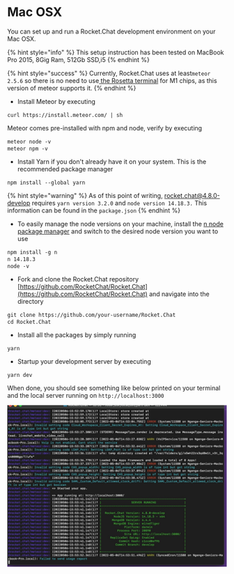 # Mac OSX

You can set up and run a Rocket.Chat development environment on your Mac OSX.

{% hint style="info" %}
This setup instruction has been tested on MacBook Pro 2015, 8Gig Ram, 512Gb SSD,i5
{% endhint %}

{% hint style="success" %}
Currently, Rocket.Chat uses at least`meteor 2.5.6` so there is no need to use[ the Rosetta terminal](https://support.apple.com/en-us/HT211861) for M1 chips, as this version of meteor supports it.
{% endhint %}

* Install Meteor by executing

```
curl https://install.meteor.com/ | sh
```

Meteor comes pre-installed with npm and node, verify by executing

```
meteor node -v
meteor npm -v
```

* Install Yarn if you don't already have it on your system. This is the recommended package manager

```
npm install --global yarn
```

{% hint style="warning" %}
As of this point of writing, rocket.chat@4.8.0-develop requires `yarn version 3.2.0` and `node version 14.18.3.` This information can be found in the `package.json`
{% endhint %}

* To easily manage the node versions on your machine, install the [n node package manager](https://www.npmjs.com/package/n) and switch to the desired node version you want to use

```
npm install -g n
n 14.18.3
node -v
```

* Fork and clone the Rocket.Chat repository [https://github.com/RocketChat/Rocket.Chat](https://github.com/RocketChat/Rocket.Chat) and navigate into the directory

```
git clone https://github.com/your-username/Rocket.Chat
cd Rocket.Chat
```

* Install all the packages by simply running

```
yarn
```

* Startup your development server by executing

```
yarn dev
```

When done, you should see something like below printed on your terminal and the local server running on `http://localhost:3000`

![](<../../.gitbook/assets/image (51).png>)

